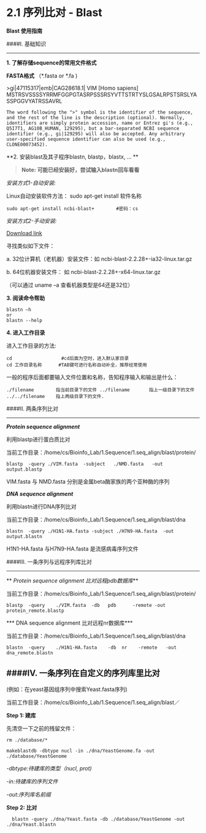 # 2.1 序列比对 - Blast


**Blast 使用指南**





####I. 基础知识

---

**1. 了解存储sequence的常用文件格式**

**FASTA格式** （*.fasta or *.fa )

\>gi|47115317|emb|CAG28618.1| VIM [Homo sapiens]   MSTRSVSSSSYRRMFGGPGTASRPSSSRSYVTTSTRTYSLGSALRPSTSRSLYASSPGGVYATRSSAVRL

`
The word following the ">" symbol is the identifier of the sequence, and the rest of the line is the description (optional). Normally, identifiers are simply protein accession, name or Entrez gi's (e.g., Q5I7T1, AG10B_HUMAN, 129295), but a bar-separated NCBI sequence identifier (e.g., gi|129295) will also be accepted. Any arbitrary user-specified sequence identifier can also be used (e.g., CLONE00073452).
`

**2. 安装blast及其子程序blastn, blastp，blastx, ... **

>**Note:  可能已经安装好，尝试输入blastn回车看看**


    
*安装方式1-自动安装:*



Linux自动安装软件方法： sudo apt-get install  软件名称  

```
sudo apt-get install ncbi-blast+        #密码：cs
```

*安装方式2-手动安装:*



[Download link](ftp://ftp.ncbi.nlm.nih.gov/blast/executables/blast+/LATEST/)



寻找类似如下文件：

a. 32位计算机（老机器）安装文件：如 ncbi-blast-2.2.28+-ia32-linux.tar.gz   

b. 64位机器安装文件： 如   ncbi-blast-2.2.28+-x64-linux.tar.gz

（可以通过 uname –a 查看机器类型是64还是32位）

**3. 阅读命令帮助**

```
blastn –h
or
blastn --help
```


**4. 进入工作目录**

进入工作目录的方法:

```
cd                  #cd后面为空时，进入默认家目录    
cd 工作目录名称      #TAB键可进行名称自动补全，推荐经常使用
```

一般的程序后面都要输入文件位置和名称，告知程序输入和输出是什么：

`
./filename        指当前目录下的文件
../filename       指上一级目录下的文件
../../filename    指上两级目录下的文件.
`

####II. 两条序列比对

---



***Protein sequence alignment***






利用blastp进行蛋白质比对

当前工作目录：/home/cs/Bioinfo_Lab/1.Sequence/1.seq_align/blast/protein/



```
blastp  -query ./VIM.fasta  -subject   ./NMD.fasta   -out output.blastp
```
VIM.fasta 与 NMD.fasta 分别是金属beta酶家族的两个亚种酶的序列

***DNA sequence alignment***

利用blastn进行DNA序列比对

当前工作目录：/home/cs/Bioinfo_Lab/1.Sequence/1.seq_align/blast/dna




```
blastn  -query ./H1N1-HA.fasta -subject ./H7N9-HA.fasta  -out output.blastn
```

H1N1-HA.fasta 与H7N9-HA.fasta 是流感病毒序列文件


####III.  一条序列与远程序列库比对


---



** *Protein sequence alignment  比对远程pdb数据库***

当前工作目录：/home/cs/Bioinfo_Lab/1.Sequence/1.seq_align/blast/protein/

``
blastp  -query    ./VIM.fasta  -db   pdb      -remote -out protein_remote.blastp
``
	
*** DNA sequence alignment  比对远程nr数据库***

当前工作目录：/home/cs/Bioinfo_Lab/1.Sequence/1.seq_align/blast/dna


``
blastn  -query    ./H1N1-HA.fasta    -db  nr    -remote   -out dna_remote.blastn
``


####IV. 一条序列在自定义的序列库里比对 
---


(例如：在yeast基因组序列中搜索Yeast.fasta序列)

当前工作目录：/home/cs/Bioinfo_Lab/1.Sequence/1.seq_align/blast／


**Step 1: 建库**


先清空一下之前的残留文件：
```
rm ./database/*    
```

```
makeblastdb -dbtype nucl -in ./dna/YeastGenome.fa -out ./database/YeastGenome
```

*-dbtype:待建库的类型（nucl, prot)*

*-in:待建库的序列文件*

*-out:序列库名前缀*

**Step 2: 比对**

      blastn -query ./dna/Yeast.fasta -db ./database/YeastGenome -out ./dna/Yeast.blastn
